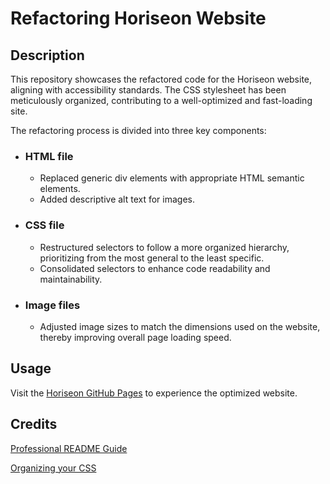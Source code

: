 # Refactoring Horiseon Website

## Description

This repository showcases the refactored code for the Horiseon website, aligning with accessibility standards. The CSS stylesheet has been meticulously organized, contributing to a well-optimized and fast-loading site.

The refactoring process is divided into three key components:

- ### HTML file

    - Replaced generic div elements with appropriate HTML semantic elements.
    - Added descriptive alt text for images.

- ### CSS file

    - Restructured selectors to follow a more organized hierarchy, prioritizing from the most general to the least specific.
    - Consolidated selectors to enhance code readability and maintainability.

- ### Image files

    - Adjusted image sizes to match the dimensions used on the website, thereby improving overall page loading speed.

## Usage

Visit the [Horiseon GitHub Pages](https://ehsanh2001.github.io/horiseon-refactor/) to experience the optimized website.

## Credits

[Professional README Guide](https://coding-boot-camp.github.io/full-stack/github/professional-readme-guide)

[Organizing your CSS](https://developer.mozilla.org/en-US/docs/Learn/CSS/Building_blocks/Organizing)

